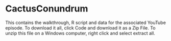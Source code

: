 # CactusConundrum

This contains the walkthrough, R script and data for the associated YouTube episode. To download it all, click Code and download it as a Zip File. 
To unzip this file on a Windows computer, right click and select extract all.